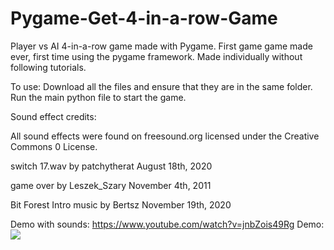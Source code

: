 # Pygame-Get-4-in-a-row-Game

Player vs AI 4-in-a-row game made with Pygame. First game game made ever, first time using the pygame framework. Made individually without following tutorials.


To use:
Download all the files and ensure that they are in the same folder. Run the main python file to start the game.

Sound effect credits:

All sound effects were found on freesound.org licensed under the Creative Commons 0 License.

switch 17.wav by patchytherat
August 18th, 2020

game over by Leszek_Szary
November 4th, 2011

Bit Forest Intro music by Bertsz
November 19th, 2020

Demo with sounds: https://www.youtube.com/watch?v=jnbZois49Rg
Demo:
![](https://github.com/john-zhang-uoft/Pygame-Connect-Game/blob/main/Demo%20Video_Trim.gif)
